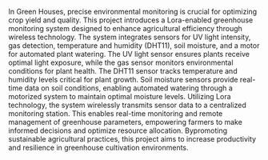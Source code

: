 In Green Houses, precise environmental monitoring is crucial for optimizing crop yield
and quality. This project introduces a Lora-enabled greenhouse monitoring system
designed to enhance agricultural efficiency through wireless technology. The system
integrates sensors for UV light intensity, gas detection, temperature and humidity
(DHT11), soil moisture, and a motor for automated plant watering. The UV light sensor
ensures plants receive optimal light exposure, while the gas sensor monitors
environmental conditions for plant health. The DHT11 sensor tracks temperature and
humidity levels critical for plant growth. Soil moisture sensors provide real-time data on
soil conditions, enabling automated watering through a motorized system to maintain
optimal moisture levels.
Utilizing Lora technology, the system wirelessly transmits sensor data to a centralized
monitoring station. This enables real-time monitoring and remote management of
greenhouse parameters, empowering farmers to make informed decisions and optimize
resource allocation. Bypromoting sustainable agricultural practices, this project aims to
increase productivity and resilience in greenhouse cultivation environments.
